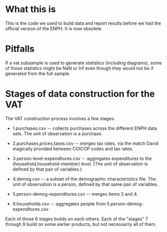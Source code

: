 # What this is

This is the code we used to build data and report results before we had the official version of the ENPH. It is now obsolete.

# Pitfalls

If a vat subsample is used to generate statistics (including diagrams), some of those statistics might be NaN or Inf even though they would not be if generated from the full sample.


# Stages of data construction for the VAT

The VAT construction process involves a few stages. 

* 1.purchases.csv -- collects purchases across the different ENPH data sets. The unit of observation is a purchase.

* 2.purchases,prices,taxes.csv -- merges tax rates, via the match David magically provided between COICOP codes and tax rates.

* 3.person-level-expenditures.csv -- aggregates expenditures to the (household,household-member) level. (The unit of observation is defined by that pair of variables.)

* 4.demog.csv -- a subset of the demographic characteristics file. The unit of observation is a person, defined by that same pair of variables.

* 5.person-demog-expenditures.csv -- merges items 3 and 4.

* 6.households.csv -- aggregates people from 5.person-demog-expenditures.csv

Each of those 6 stages builds on each others. Each of the "stages" 7 through 9 build on some earlier products, but not necessarily all of them.
